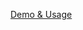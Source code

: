 <a href="https://github.build.ge.com/pages/PXc/pxc-demos/bower_components/px-context-browser/index.html" target="_blank">Demo & Usage</a>
